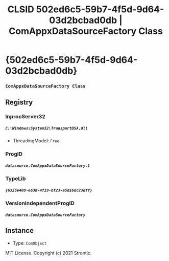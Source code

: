 ﻿---
title: "CLSID 502ed6c5-59b7-4f5d-9d64-03d2bcbad0db | ComAppxDataSourceFactory Class"
excerpt: What is COM-Object CLSID 502ed6c5-59b7-4f5d-9d64-03d2bcbad0db?
---

# {502ed6c5-59b7-4f5d-9d64-03d2bcbad0db}

### `ComAppxDataSourceFactory Class`

## Registry


### InprocServer32

##### `C:\Windows\System32\TransportDSA.dll`
* ThreadingModel: `Free`

### ProgID

##### `datasource.ComAppxDataSourceFactory.1`

### TypeLib

##### `{6325e408-e638-4f19-bf23-e5d16dc23dff}`

### VersionIndependentProgID

##### `datasource.ComAppxDataSourceFactory`

## Instance

* Type: `ComObject`

MIT License. Copyright (c) 2021 Strontic.


